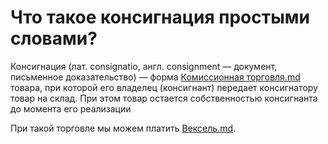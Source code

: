 # Что такое консигнация простыми словами?
Консигнация (лат. consignatio, англ. consignment — документ, письменное доказательство) — форма [Комиссионная торговля.md](Комиссионная%20торговля.md) товара, при которой его владелец (консигнант) передает консигнатору товар на склад. При этом товар остается собственностью консигнанта до момента его реализации

При такой торговле мы можем платить [Вексель.md](Вексель.md).
